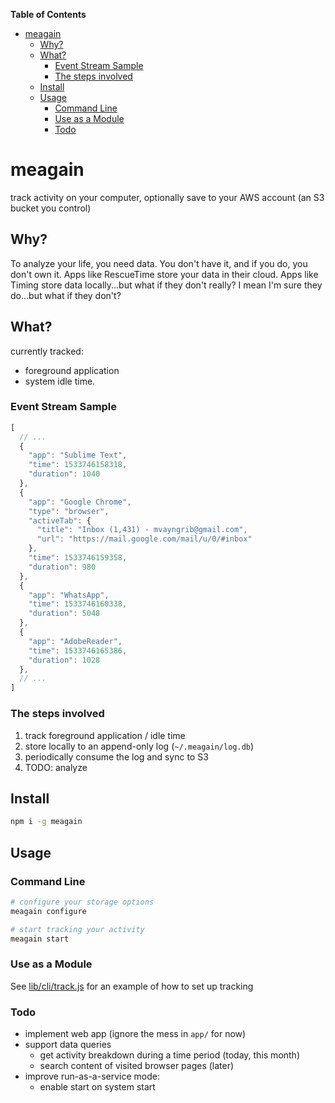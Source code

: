 <!-- START doctoc generated TOC please keep comment here to allow auto update -->
<!-- DON'T EDIT THIS SECTION, INSTEAD RE-RUN doctoc TO UPDATE -->
**Table of Contents**

- [meagain](#meagain)
  - [Why?](#why)
  - [What?](#what)
    - [Event Stream Sample](#event-stream-sample)
    - [The steps involved](#the-steps-involved)
  - [Install](#install)
  - [Usage](#usage)
    - [Command Line](#command-line)
    - [Use as a Module](#use-as-a-module)
    - [Todo](#todo)

<!-- END doctoc generated TOC please keep comment here to allow auto update -->

# meagain

track activity on your computer, optionally save to your AWS account (an S3 bucket you control)

## Why?

To analyze your life, you need data. You don't have it, and if you do, you don't own it. Apps like RescueTime store your data in their cloud. Apps like Timing store data locally...but what if they don't really? I mean I'm sure they do...but what if they don't?

## What?

currently tracked: 
  - foreground application 
  - system idle time. 

### Event Stream Sample

```js
[
  // ...
  {
    "app": "Sublime Text",
    "time": 1533746158318,
    "duration": 1040
  },
  {
    "app": "Google Chrome",
    "type": "browser",
    "activeTab": {
      "title": "Inbox (1,431) - mvayngrib@gmail.com",
      "url": "https://mail.google.com/mail/u/0/#inbox"
    },
    "time": 1533746159358,
    "duration": 980
  },
  {
    "app": "WhatsApp",
    "time": 1533746160338,
    "duration": 5048
  },
  {
    "app": "AdobeReader",
    "time": 1533746165386,
    "duration": 1028
  },
  // ...
]
```

### The steps involved

1. track foreground application / idle time
1. store locally to an append-only log (`~/.meagain/log.db`)
1. periodically consume the log and sync to S3
1. TODO: analyze

## Install

```sh
npm i -g meagain
```

## Usage

### Command Line

```sh
# configure your storage options
meagain configure

# start tracking your activity
meagain start
```

### Use as a Module

See [lib/cli/track.js](./lib/cli/track.js) for an example of how to set up tracking

### Todo

- implement web app (ignore the mess in `app/` for now)
- support data queries
  - get activity breakdown during a time period (today, this month)
  - search content of visited browser pages (later)
- improve run-as-a-service mode: 
  - enable start on system start
